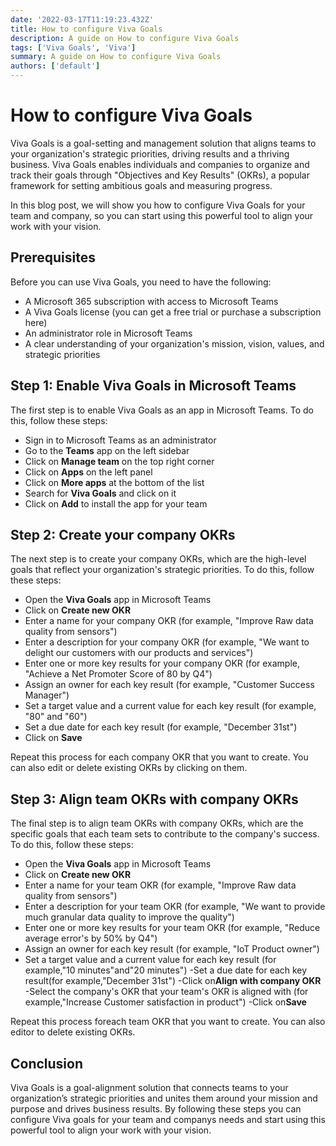 ```yaml
---
date: '2022-03-17T11:19:23.432Z'
title: How to configure Viva Goals
description: A guide on How to configure Viva Goals
tags: ['Viva Goals', 'Viva']
summary: A guide on How to configure Viva Goals
authors: ['default']
---
```


# How to configure Viva Goals

Viva Goals is a goal-setting and management solution that aligns teams to your organization's strategic priorities, driving results and a thriving business. Viva Goals enables individuals and companies to organize and track their goals through "Objectives and Key Results" (OKRs), a popular framework for setting ambitious goals and measuring progress.

In this blog post, we will show you how to configure Viva Goals for your team and company, so you can start using this powerful tool to align your work with your vision.

## Prerequisites

Before you can use Viva Goals, you need to have the following:

- A Microsoft 365 subscription with access to Microsoft Teams
- A Viva Goals license (you can get a free trial or purchase a subscription here)
- An administrator role in Microsoft Teams
- A clear understanding of your organization's mission, vision, values, and strategic priorities

## Step 1: Enable Viva Goals in Microsoft Teams

The first step is to enable Viva Goals as an app in Microsoft Teams. To do this, follow these steps:

- Sign in to Microsoft Teams as an administrator
- Go to the **Teams** app on the left sidebar
- Click on **Manage team** on the top right corner
- Click on **Apps** on the left panel
- Click on **More apps** at the bottom of the list
- Search for **Viva Goals** and click on it
- Click on **Add** to install the app for your team

## Step 2: Create your company OKRs

The next step is to create your company OKRs, which are the high-level goals that reflect your organization's strategic priorities. To do this, follow these steps:

- Open the **Viva Goals** app in Microsoft Teams
- Click on **Create new OKR**
- Enter a name for your company OKR (for example, "Improve Raw data quality from sensors")
- Enter a description for your company OKR (for example, "We want to delight our customers with our products and services")
- Enter one or more key results for your company OKR (for example, "Achieve a Net Promoter Score of 80 by Q4")
- Assign an owner for each key result (for example, "Customer Success Manager")
- Set a target value and a current value for each key result (for example, "80" and "60")
- Set a due date for each key result (for example, "December 31st")
- Click on **Save**

Repeat this process for each company OKR that you want to create. You can also edit or delete existing OKRs by clicking on them.

## Step 3: Align team OKRs with company OKRs

The final step is to align team OKRs with company OKRs, which are the specific goals that each team sets to contribute to the company's success. To do this, follow these steps:

- Open the **Viva Goals** app in Microsoft Teams
- Click on **Create new OKR**
- Enter a name for your team OKR (for example, "Improve Raw data quality from sensors")
- Enter a description for your team OKR (for example, "We want to provide much granular data quality to improve the quality")
- Enter one or more key results for your team OKR (for example, "Reduce average error's by 50% by Q4")
- Assign an owner for each key result (for example, "IoT Product owner")
- Set a target value and a current value for each key result (for example,"10 minutes"and"20 minutes")
  -Set a due date for each key result(for example,"December 31st")
  -Click on**Align with company OKR**
  -Select the company's OKR that your team's OKR is aligned with (for example,"Increase Customer satisfaction in product")
  -Click on**Save**

Repeat this process foreach team OKR that you want to create.
You can also editor to delete existing OKRs.

## Conclusion

Viva Goals is a goal-alignment solution that connects teams to your organization’s strategic priorities and unites them around your mission and purpose and drives business results. By following these steps you can configure Viva goals for your team and companys needs and start using this powerful tool to align your work with your vision.
